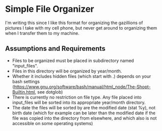 # Simple File Organizer

I'm writing this since I like this format for organizing the gazillions of pictures I take with my cell phone, but never get around to organizing them when I transfer them to my machine.

## Assumptions and Requirements

- Files to be organized must be placed in subdirectory named "input_files".
- Files in this directory will be organized by year/month.
- Whether it includes hidden files (which start with .) depends on your bash settings (https://www.gnu.org/software/bash/manual/html_node/The-Shopt-Builtin.html, see dotglob)
- There is currently no restriction on file type.  Any file placed into input_files will be sorted into its appropriate year/month directory.
- The date the files will be sorted by are the modified date (stat %y), not birth date (which for example can be later than the modified date if the file was copied into the directory from elsewhere, and which also is not accessible on some operating systems)